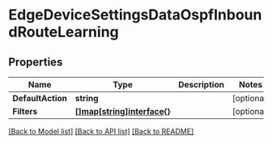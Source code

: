 # EdgeDeviceSettingsDataOspfInboundRouteLearning

## Properties

Name | Type | Description | Notes
------------ | ------------- | ------------- | -------------
**DefaultAction** | **string** |  | [optional] 
**Filters** | [**[]map[string]interface{}**](map[string]interface{}.md) |  | [optional] 

[[Back to Model list]](../README.md#documentation-for-models) [[Back to API list]](../README.md#documentation-for-api-endpoints) [[Back to README]](../README.md)


